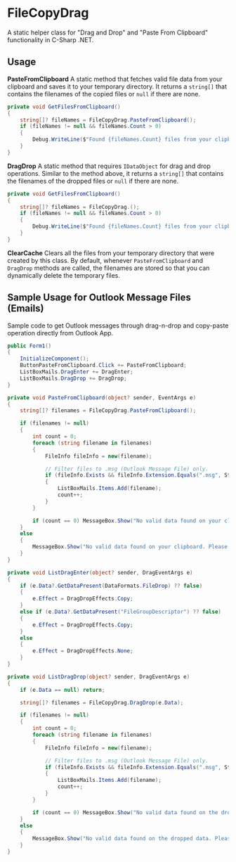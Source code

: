 

# FileCopyDrag

A static helper class for "Drag and Drop" and "Paste From Clipboard" functionality in C-Sharp .NET.


## Usage

**PasteFromClipboard**
A static method that fetches valid file data from your clipboard and saves it to your temporary directory. It returns a `string[]` that contains the filenames of the copied files or `null` if there are none.
```csharp
private void GetFilesFromClipboard()
{
	string[]? fileNames = FileCopyDrag.PasteFromClipboard();
	if (fileNames != null && fileNames.Count > 0) 
	{
		Debug.WriteLine($"Found {fileNames.Count} files from your clipboard.");
	}
}
```

**DragDrop**
A static method that requires `IDataObject` for drag and drop operations. Similar to the method above, it returns a `string[]` that contains the filenames of the dropped files or `null` if there are none.
```csharp
private void GetFilesFromClipboard()
{
	string[]? fileNames = FileCopyDrag.();
	if (fileNames != null && fileNames.Count > 0) 
	{
		Debug.WriteLine($"Found {fileNames.Count} files from your clipboard.");
	}
}
```

**ClearCache**
Clears all the files from your temporary directory that were created by this class. By default, whenever `PasteFromClipboard` and `DragDrop` methods are called, the filenames are stored so that you can dynamically delete the temporary files.


## Sample Usage for Outlook Message Files (Emails)
Sample code to get Outlook messages through drag-n-drop and copy-paste operation  directly from Outlook App.
```csharp
public Form1()
{
	InitializeComponent();
	ButtonPasteFromClipboard.Click += PasteFromClipboard;
    ListBoxMails.DragEnter += DragEnter;
    ListBoxMails.DragDrop += DragDrop;
}

private void PasteFromClipboard(object? sender, EventArgs e)
{
    string[]? filenames = FileCopyDrag.PasteFromClipboard();

    if (filenames != null)
    {
        int count = 0;
        foreach (string filename in filenames)
        {
            FileInfo fileInfo = new(filename);

            // Filter files to .msg (Outlook Message File) only.
            if (fileInfo.Exists && fileInfo.Extension.Equals(".msg", StringComparison.CurrentCultureIgnoreCase))
            {
                ListBoxMails.Items.Add(filename);
                count++;
            }
        }

        if (count == 0) MessageBox.Show("No valid data found on your clipboard. Please try again.", "Paste From Clipboard", MessageBoxButtons.OK, MessageBoxIcon.Error);
    }
    else
    {
        MessageBox.Show("No valid data found on your clipboard. Please try again.", "Paste From Clipboard", MessageBoxButtons.OK, MessageBoxIcon.Error);
    }
}

private void ListDragEnter(object? sender, DragEventArgs e)
{
    if (e.Data?.GetDataPresent(DataFormats.FileDrop) ?? false)
    {
        e.Effect = DragDropEffects.Copy;
    }
    else if (e.Data?.GetDataPresent("FileGroupDescriptor") ?? false)
    {
        e.Effect = DragDropEffects.Copy;
    }
    else
    {
        e.Effect = DragDropEffects.None;
    }
}

private void ListDragDrop(object? sender, DragEventArgs e)
{
    if (e.Data == null) return;

    string[]? filenames = FileCopyDrag.DragDrop(e.Data);

    if (filenames != null)
    {
        int count = 0;
        foreach (string filename in filenames)
        {
            FileInfo fileInfo = new(filename);

            // Filter files to .msg (Outlook Message File) only.
            if (fileInfo.Exists && fileInfo.Extension.Equals(".msg", StringComparison.CurrentCultureIgnoreCase))
            {
                ListBoxMails.Items.Add(filename);
                count++;
            }
        }

        if (count == 0) MessageBox.Show("No valid data found on the dropped data. Please try again.", "Drag and Drop", MessageBoxButtons.OK, MessageBoxIcon.Error);
    }
    else
    {
        MessageBox.Show("No valid data found on the dropped data. Please try again.", "Drag and Drop", MessageBoxButtons.OK, MessageBoxIcon.Error);
    }
}
```
